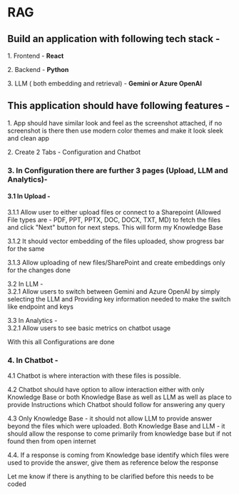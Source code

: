 # RAG
## Build an application with following tech stack -

1\. Frontend - **React**

2\. Backend - **Python**

3\. LLM ( both embedding and retrieval) - **Gemini or Azure OpenAI**

## This application should have following features -

1\. App should have similar look and feel as the screenshot attached, if no screenshot is there then use modern color themes and make it look sleek and clean app

2\. Create 2 Tabs - Configuration and Chatbot

### 3\. In Configuration there are further 3 pages (Upload, LLM and Analytics)-

#### 3.1 In Upload -

3.1.1 Allow user to either upload files or connect to a Sharepoint (Allowed File types are - PDF, PPT, PPTX, DOC, DOCX, TXT, MD) to fetch the files and click "Next" button for next steps. This will form my Knowledge Base

3.1.2 It should vector embedding of the files uploaded, show progress bar for the same

3.1.3 Allow uploading of new files/SharePoint and create embeddings only for the changes done

3.2 In LLM -  
3.2.1 Allow users to switch between Gemini and Azure OpenAI by simply selecting the LLM and Providing key information needed to make the switch like endpoint and keys

3.3 In Analytics -  
3.2.1 Allow users to see basic metrics on chatbot usage

With this all Configurations are done

### 4\. In Chatbot -

4.1 Chatbot is where interaction with these files is possible.

4.2 Chatbot should have option to allow interaction either with only Knowledge Base or both Knowledge Base as well as LLM as well as place to provide Instructions which Chatbot should follow for answering any query

4.3 Only Knowledge Base - it should not allow LLM to provide answer beyond the files which were uploaded. Both Knowledge Base and LLM - it should allow the response to come primarily from knowledge base but if not found then from open internet

4.4. If a response is coming from Knowledge base identify which files were used to provide the answer, give them as reference below the response

Let me know if there is anything to be clarified before this needs to be coded
